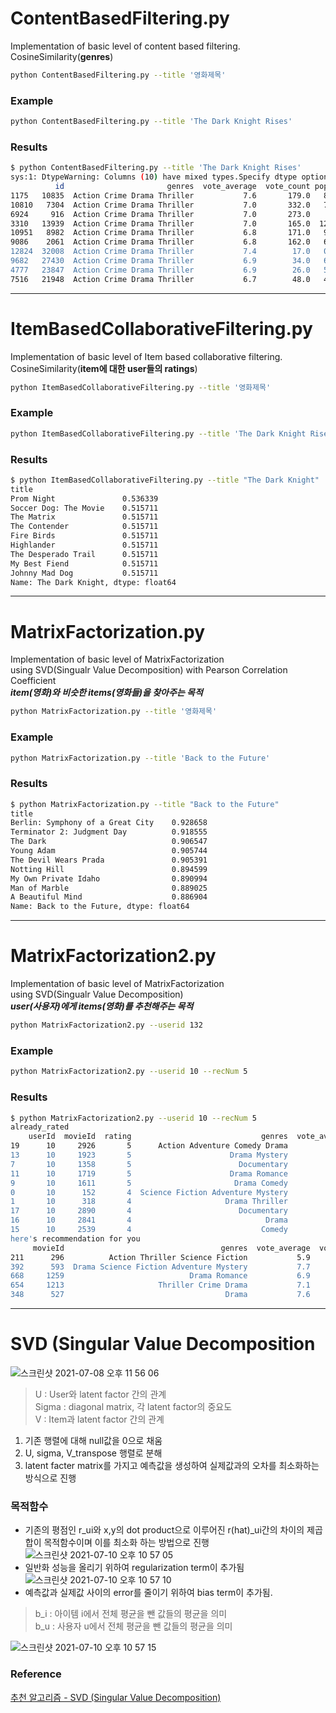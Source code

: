 # ContentBasedFiltering.py  
Implementation of basic level of content based filtering.  
CosineSimilarity(__genres__)  
```bash
python ContentBasedFiltering.py --title '영화제목'
```
### Example  
```bash
python ContentBasedFiltering.py --title 'The Dark Knight Rises'
```

### Results  
```bash
$ python ContentBasedFiltering.py --title 'The Dark Knight Rises'
sys:1: DtypeWarning: Columns (10) have mixed types.Specify dtype option on import or set low_memory=False.
          id                       genres  vote_average  vote_count popularity                  title                                            tagline                                           overview     score
1175   10835  Action Crime Drama Thriller           7.6       179.0   8.019837             The Killer  One Vicious Hitman. One Fierce Cop. Ten Thousa...  Mob assassin Jeffrey is no ordinary hired gun;...  7.068361
10810   7304  Action Crime Drama Thriller           7.0       332.0   7.435544         Running Scared                       Every bullet leaves a trail.  After a drug-op gone bad, Joey Gazelle is put ...  6.828810
6924     916  Action Crime Drama Thriller           7.0       273.0    7.01973                Bullitt  There are bad cops, good cops - and then there...  Senator Walter Chalmers is aiming to take down...  6.805483
3310   13939  Action Crime Drama Thriller           7.0       165.0  12.968011             Death Wish  Vigilante, city style -- Judge, Jury, and Exec...  A New York City architect becomes a one-man vi...  6.740844
10951   8982  Action Crime Drama Thriller           6.8       171.0   9.005167          The Protector                           Vengeance Knows No Mercy  In Bangkok, the young Kham was raised by his f...  6.642218
9086    2061  Action Crime Drama Thriller           6.8       162.0   6.160414                 Pusher                 You don't have a chance. Seize it!  A drug pusher grows increasingly desperate aft...  6.637808
12824  32008  Action Crime Drama Thriller           7.4        17.0   0.683643       Blast of Silence  An unforgettable experience in suspense!  ... ...  A hired killer from Cleveland has a job to do ...  6.562567
9682   27430  Action Crime Drama Thriller           6.9        34.0   6.609106  Touchez Pas au Grisbi                                                NaN  An aging, world-weary gangster is double-cross...  6.548321
4777   23847  Action Crime Drama Thriller           6.9        26.0   5.920786    Across 110th Street  If you steal $300,000 from the mob, It's not r...  In a daring robbery, some $300,000 is taken fr...  6.533195
7516   21948  Action Crime Drama Thriller           6.7        48.0   4.721308        Rolling Thunder           Major Charles Rane has come home to war!  A Vietnam veteran, Charles Rane, returns home ...  6.525838
```
---  

# ItemBasedCollaborativeFiltering.py  
Implementation of basic level of Item based collaborative filtering.  
CosineSimilarity(__item에 대한 user들의 ratings__)  
```bash
python ItemBasedCollaborativeFiltering.py --title '영화제목'
```
### Example  
```bash
python ItemBasedCollaborativeFiltering.py --title 'The Dark Knight Rises'
```

### Results  
```bash
$ python ItemBasedCollaborativeFiltering.py --title "The Dark Knight"
title
Prom Night               0.536339
Soccer Dog: The Movie    0.515711
The Matrix               0.515711
The Contender            0.515711
Fire Birds               0.515711
Highlander               0.515711
The Desperado Trail      0.515711
My Best Fiend            0.515711
Johnny Mad Dog           0.515711
Name: The Dark Knight, dtype: float64
```
---  
# MatrixFactorization.py  
Implementation of basic level of MatrixFactorization  
using SVD(Singualr Value Decomposition) with Pearson Correlation Coefficient  
___item(영화)와 비슷한 items(영화들)을 찾아주는 목적___
```bash
python MatrixFactorization.py --title '영화제목'
```
### Example  
```bash
python MatrixFactorization.py --title 'Back to the Future'
```

### Results  
```bash
$ python MatrixFactorization.py --title "Back to the Future"
title
Berlin: Symphony of a Great City    0.928658
Terminator 2: Judgment Day          0.918555
The Dark                            0.906547
Young Adam                          0.905744
The Devil Wears Prada               0.905391
Notting Hill                        0.894599
My Own Private Idaho                0.890994
Man of Marble                       0.889025
A Beautiful Mind                    0.886904
Name: Back to the Future, dtype: float64
```
---  
# MatrixFactorization2.py  
Implementation of basic level of MatrixFactorization  
using SVD(Singualr Value Decomposition)  
___user(사용자)에게 items(영화)를 추천해주는 목적___
```bash
python MatrixFactorization2.py --userid 132
```
### Example  
```bash
python MatrixFactorization2.py --userid 10 --recNum 5
```

### Results  
```bash
$ python MatrixFactorization2.py --userid 10 --recNum 5
already_rated
    userId  movieId  rating                             genres  vote_average  vote_count popularity                            title                                            tagline                                           overview     score
19      10     2926       5      Action Adventure Comedy Drama           6.8        71.0  11.811966             The Three Musketeers                 . . . One for All and All for Fun!  The young D'Artagnan arrives in Paris with dre...  6.573915
13      10     1923       5                      Drama Mystery           7.3       429.0   8.736538    Twin Peaks: Fire Walk with Me  Meet Laura Palmer... In a town where nothing i...  In the questionable town of Deer Meadow, Washi...  7.075508
7       10     1358       5                        Documentary           7.4        37.0     2.4312          A Brief History of Time                                                NaN  A documentary film based on the life of scient...  6.647585
11      10     1719       5                      Drama Romance           7.1        30.0   2.137534                    The Soft Skin           The Eternal Triangle At Its Most Eternal  Pierre Lachenay is a well-known publisher and ...  6.572496
9       10     1611       5                       Drama Comedy           6.1        37.0  12.485973              The Miracle of Bern                                                NaN  The movie deals with the championship-winning ...  6.403423
0       10      152       4  Science Fiction Adventure Mystery           6.2       541.0   8.277765    Star Trek: The Motion Picture             The human adventure is just beginning.  When a destructive space entity is spotted app...  6.262446
1       10      318       4                     Drama Thriller           5.9        76.0   4.938231         The Million Dollar Hotel                                                NaN  The Million Dollar Hotel starts with a jump fr...  6.288874
17      10     2890       4                        Documentary           6.7         3.0   0.113732  André Hazes, Zij Gelooft in Mij                                                NaN  Portrait of the popular Dutch singer André Hazes.  6.477757
16      10     2841       4                              Drama           7.1       352.0  10.896295           A Very Long Engagement                                       Never let go  In 1919, Mathilde was 19 years old. Two years ...  6.904247
15      10     2539       4                             Comedy           5.8       375.0  11.202764                        Spanglish                           Every family has a hero.  Mexican immigrant and single mother Flor Moren...  6.001447
here's recommendation for you
     movieId                                   genres  vote_average  vote_count popularity                               title                                            tagline                                           overview     score  Predictions
211      296          Action Thriller Science Fiction           5.9      2177.0  20.818907  Terminator 3: Rise of the Machines                            The Machines Will Rise.  It's been 10 years since John Connor saved Ear...  5.939270     0.840845
392      593  Drama Science Fiction Adventure Mystery           7.7       364.0  11.059785                             Solaris                                                NaN  Ground control has been receiving strange tran...  7.325524     0.673939
668     1259                            Drama Romance           6.9       239.0   8.593087                  Notes on a Scandal  One woman's secret is another woman's power. O...  A veteran high school teacher befriends a youn...  6.729008     0.545824
654     1213                     Thriller Crime Drama           7.1       790.0   11.65502             The Talented Mr. Ripley       How far would you go to become someone else?  Tom Ripley is a calculating young man who beli...  6.994499     0.504750
348      527                                    Drama           7.6       106.0   4.025276                  Once Were Warriors  A family in crisis, a life in chaos... Nothing...  A drama about a Maori family lving in Auckland...  6.922460     0.498243
```
---
# SVD (Singular Value Decomposition  

![스크린샷 2021-07-08 오후 11 56 06](https://user-images.githubusercontent.com/37684658/124944264-218ba880-e048-11eb-9cbf-dbe32296039c.png)  
> U : User와 latent factor 간의 관계  
> Sigma : diagonal matrix, 각 latent factor의 중요도  
> V : Item과 latent factor 간의 관계

1. 기존 행렬에 대해 null값을 0으로 채움  
2. U, sigma, V_transpose 행렬로 분해
3. latent facter matrix를 가지고 예측값을 생성하여 실제값과의 오차를 최소화하는 방식으로 진행  

### 목적함수  
- 기존의 평점인 r_ui와 x,y의 dot product으로 이루어진 r(hat)_ui간의 차이의 제곱합이 목적함수이며 이를 최소화 하는 방법으로 진행  
![스크린샷 2021-07-10 오후 10 57 05](https://user-images.githubusercontent.com/37684658/125165503-32682580-e1d2-11eb-802a-c5cd9fb958ba.png)
- 일반화 성능을 올리기 위하여 regularization term이 추가됨  
![스크린샷 2021-07-10 오후 10 57 10](https://user-images.githubusercontent.com/37684658/125165509-372cd980-e1d2-11eb-87c1-5c095964d888.png)
- 예측값과 실제값 사이의 error를 줄이기 위하여 bias term이 추가됨.  
> b_i : 아이템 i에서 전체 평균을 뺀 값들의 평균을 의미  
> b_u : 사용자 u에서 전체 평균을 뺀 값들의 평균을 의미  

![스크린샷 2021-07-10 오후 10 57 15](https://user-images.githubusercontent.com/37684658/125165514-3e53e780-e1d2-11eb-8982-55bf75f1598f.png)

### Reference  
[추천 알고리즘 - SVD (Singular Value Decomposition)](https://seing.tistory.com/67)
